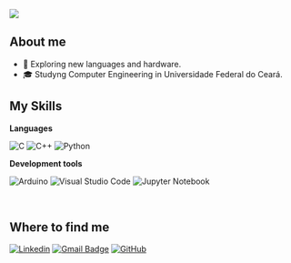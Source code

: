 ![](https://komarev.com/ghpvc/?username=hubertlm&color=006bed)

## About me

- 🤔 Exploring new languages and hardware.
- 🎓 Studyng Computer Engineering in Universidade Federal do Ceará.

## My Skills

**Languages**


![C](https://img.shields.io/badge/c-%2300599C.svg?style=for-the-badge&logo=c&logoColor=white)
![C++](https://img.shields.io/badge/c++-%2300599C.svg?style=for-the-badge&logo=c%2B%2B&logoColor=white)
![Python](https://img.shields.io/badge/python-3670A0?style=for-the-badge&logo=python&logoColor=ffdd54)

**Development tools**

![Arduino](https://img.shields.io/badge/-Arduino-00979D?style=for-the-badge&logo=Arduino&logoColor=white)
![Visual Studio Code](https://img.shields.io/badge/Visual%20Studio%20Code-0078d7.svg?style=for-the-badge&logo=visual-studio-code&logoColor=white)
![Jupyter Notebook](https://img.shields.io/badge/jupyter-%23FA0F00.svg?style=for-the-badge&logo=jupyter&logoColor=white)

<br/>


## Where to find me

[![Linkedin](https://img.shields.io/badge/-hubertmiranda-blue?style=flat-square&logo=Linkedin&logoColor=white&link=https://www.linkedin.com/in/hubert-miranda/)](https://www.linkedin.com/in/hubert-miranda/)
[![Gmail Badge](https://img.shields.io/badge/-hubertluzm@gmail.com-006bed?style=flat-square&logo=Gmail&logoColor=white&link=mailto:hubertluzm@gmail.com)](mailto:hubertluzm@gmail.com)
[![GitHub](https://img.shields.io/github/followers/hubertlm?label=follow&style=social)](github.com/hubertlm)

<!---
hubertlm/hubertlm is a ✨ special ✨ repository because its `README.md` (this file) appears on your GitHub profile.
You can click the Preview link to take a look at your changes.
--->
